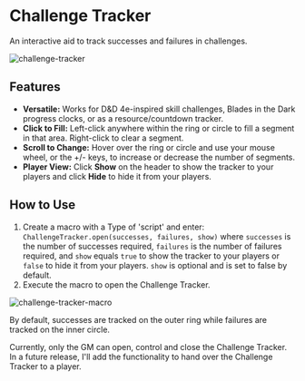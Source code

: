 # Challenge Tracker
An interactive aid to track successes and failures in challenges.  

![challenge-tracker](https://user-images.githubusercontent.com/105953297/174775519-3261d0db-57af-483e-a999-31ea3d453c86.png)

## Features
- **Versatile:** Works for D&D 4e-inspired skill challenges, Blades in the Dark progress clocks, or as a resource/countdown tracker.
- **Click to Fill:** Left-click anywhere within the ring or circle to fill a segment in that area. Right-click  to clear a segment.
- **Scroll to Change:** Hover over the ring or circle and use your mouse wheel, or the +/- keys, to increase or decrease the number of segments.
- **Player View:** Click **Show** on the header to show the tracker to your players and click **Hide** to hide it from your players.

## How to Use
1. Create a macro with a Type of 'script' and enter: `ChallengeTracker.open(successes, failures, show)` where `successes` is the number of successes required, `failures` is the number of failures required, and `show` equals `true` to show the tracker to your players or `false` to hide it from your players. `show` is optional and is set to false by default.
2. Execute the macro to open the Challenge Tracker.

![challenge-tracker-macro](https://user-images.githubusercontent.com/105953297/174775545-f3992540-9737-4ab2-b5e0-6be06428c53a.png)

By default, successes are tracked on the outer ring while failures are tracked on the inner circle.

Currently, only the GM can open, control and close the Challenge Tracker. In a future release, I'll add the functionality to hand over the Challenge Tracker to a player.
